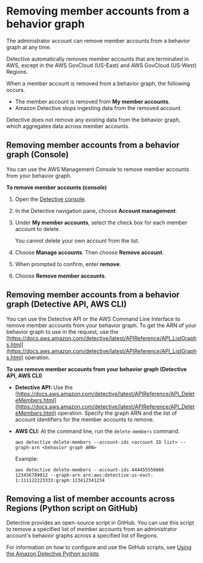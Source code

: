 # Removing member accounts from a behavior graph<a name="graph-admin-remove-member-accounts"></a>

The administrator account can remove member accounts from a behavior graph at any time\.

Detective automatically removes member accounts that are terminated in AWS, except in the AWS GovCloud \(US\-East\) and AWS GovCloud \(US\-West\) Regions\.

When a member account is removed from a behavior graph, the following occurs\.
+ The member account is removed from **My member accounts**\.
+ Amazon Detective stops ingesting data from the removed account\.

Detective does not remove any existing data from the behavior graph, which aggregates data across member accounts\.

## Removing member accounts from a behavior graph \(Console\)<a name="graph-admin-remove-accounts-console"></a>

You can use the AWS Management Console to remove member accounts from your behavior graph\.

**To remove member accounts \(console\)**

1. Open the [Detective console](https://console.aws.amazon.com/detective/)\.

1. In the Detective navigation pane, choose **Account management**\.

1. Under **My member accounts**, select the check box for each member account to delete\.

   You cannot delete your own account from the list\.

1. Choose **Manage accounts**\. Then choose **Remove account**\.

1. When prompted to confirm, enter **remove**\.

1. Choose **Remove member accounts**\.

## Removing member accounts from a behavior graph \(Detective API, AWS CLI\)<a name="graph-admin-remove-accounts-api"></a>

You can use the Detective API or the AWS Command Line Interface to remove member accounts from your behavior graph\. To get the ARN of your behavior graph to use in the request, use the [https://docs.aws.amazon.com/detective/latest/APIReference/API_ListGraphs.html](https://docs.aws.amazon.com/detective/latest/APIReference/API_ListGraphs.html) operation\.

**To use remove member accounts from your behavior graph \(Detective API, AWS CLI\)**
+ **Detective API:** Use the [https://docs.aws.amazon.com/detective/latest/APIReference/API_DeleteMembers.html](https://docs.aws.amazon.com/detective/latest/APIReference/API_DeleteMembers.html) operation\. Specify the graph ARN and the list of account identifiers for the member accounts to remove\.
+ **AWS CLI:** At the command line, run the `delete-members` command\.

  ```
  aws detective delete-members --account-ids <account ID list> --graph-arn <behavior graph ARN>
  ```

  Example:

  ```
  aws detective delete-members --account-ids 444455556666 123456789012 --graph-arn arn:aws:detective:us-east-1:111122223333:graph:123412341234
  ```

## Removing a list of member accounts across Regions \(Python script on GitHub\)<a name="graph-admin-remove-accounts-github-scripts"></a>

Detective provides an open\-source script in GitHub\. You can use this script to remove a specified list of member accounts from an administrator account's behavior graphs across a specified list of Regions\.

For information on how to configure and use the GitHub scripts, see [Using the Amazon Detective Python scripts](detective-github-scripts.md)\.